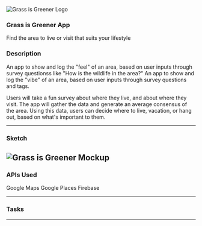 ![Grass is Greener Logo](https://i.imgur.com/85Oqxtp.png)
### Grass is Greener App
Find the area to live or visit that suits your lifestyle 

### Description
An app to show and log the "feel" of an area, based on user inputs through survey questionss like "How is the wildlife in the area?"
An app to show and log the "vibe" of an area, based on user inputs through survey questions and tags.

Users will take a fun survey about where they live, and about where they visit. The app will gather the data and generate an average consensus of the area. Using this data, users can decide where to live, vacation, or hang out, based on what's important to them.

---

### Sketch
![Grass is Greener Mockup](https://i.imgur.com/xBluOdI.png)
---

### APIs Used
Google Maps
Google Places
Firebase

---

### Tasks

---

### 

